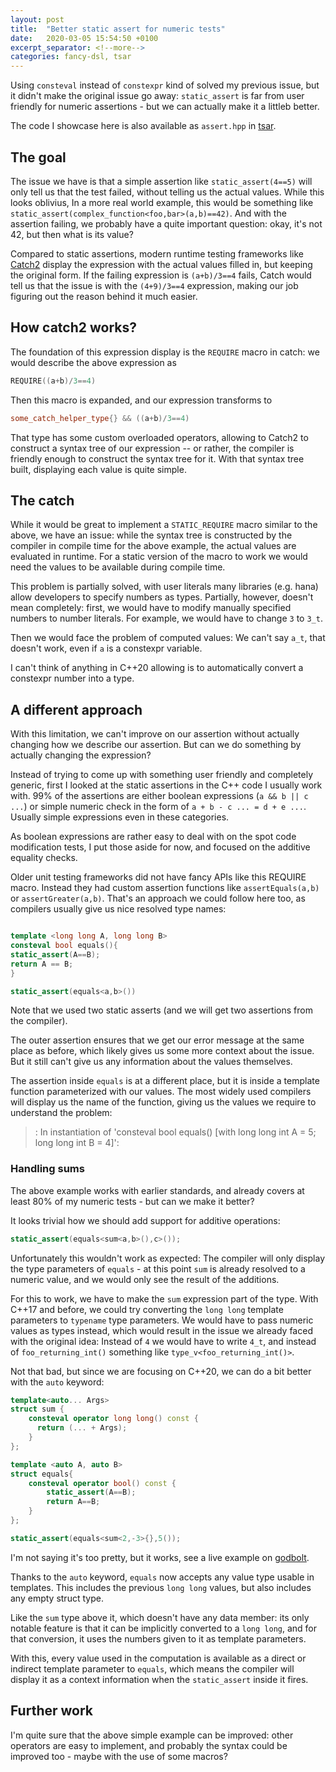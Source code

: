 ```yaml
---
layout: post
title:  "Better static assert for numeric tests"
date:   2020-03-05 15:54:50 +0100
excerpt_separator: <!--more-->
categories: fancy-dsl, tsar
---
```


Using `consteval` instead of `constexpr` kind of solved my previous issue, but it didn't make the original issue go away:
`static_assert` is far from user friendly for numeric assertions - but we can actually make it a littleb better.

The code I showcase here is also available as `assert.hpp` in [tsar][tsar].

<!--more-->

## The goal

The issue we have is that a simple assertion like `static_assert(4==5)` will only tell us that the test failed, without telling us the actual values.
While this looks oblivius, In a more real world example, this would be something like `static_assert(complex_function<foo,bar>(a,b)==42)`.
And with the assertion failing, we probably have a quite important question: okay, it's not 42, but then what is its value?

Compared to static assertions, modern runtime testing frameworks like [Catch2][catch2] display the expression with the actual values filled in, but keeping the original form.
If the failing expression is `(a+b)/3==4` fails, Catch would tell us that the issue is with the `(4+9)/3==4` expression, making our job figuring out the reason behind it much easier.

## How catch2 works?

The foundation of this expression display is the `REQUIRE` macro in catch:
we would describe the above expression as

```cpp
REQUIRE((a+b)/3==4)
```

Then this macro is expanded, and our expression transforms to 

```cpp
some_catch_helper_type{} && ((a+b)/3==4)
```

That type has some custom overloaded operators, allowing to Catch2 to construct a syntax tree of our expression -- or rather, the compiler is friendly enough to construct the syntax tree for it.
With that syntax tree built, displaying each value is quite simple.

## The catch

While it would be great to implement a `STATIC_REQUIRE` macro similar to the above, we have an issue:
while the syntax tree is constructed by the compiler in compile time for the above example, the actual values are evaluated in runtime.
For a static version of the macro to work we would need the values to be available during compile time.

This problem is partially solved, with user literals many libraries (e.g. hana) allow developers to specify numbers as types.
Partially, however, doesn't mean completely:
first, we would have to modify manually specified numbers to number literals.
For example, we would have to change `3` to `3_t`.

Then we would face the problem of computed values:
We can't say `a_t`, that doesn't work, even if `a` is a constexpr variable.

I can't think of anything in C++20 allowing is to automatically convert a constexpr number into a type.

## A different approach

With this limitation, we can't improve on our assertion without actually changing how we describe our assertion.
But can we do something by actually changing the expression?

Instead of trying to come up with something user friendly and completely generic, first I looked at the static assertions in the C++ code I usually work with.
99% of the assertions are either boolean expressions (`a && b || c ...`) or simple numeric check in the form of `a + b - c ... = d + e ...`.
Usually simple expressions even in these categories.

As boolean expressions are rather easy to deal with on the spot code modification tests, I put those aside for now, and focused on the additive equality checks.

Older unit testing frameworks did not have fancy APIs like this REQUIRE macro.
Instead they had custom assertion functions like `assertEquals(a,b)` or `assertGreater(a,b)`.
That's an approach we could follow here too, as compilers usually give us nice resolved type names:

```cpp

template <long long A, long long B>
consteval bool equals(){
static_assert(A==B);
return A == B;
}

static_assert(equals<a,b>())
```

Note that we used two static asserts (and we will get two assertions from the compiler).

The outer assertion ensures that we get our error message at the same place as before, which likely gives us some more context about the issue.
But it still can't give us any information about the values themselves.

The assertion inside `equals` is at a different place, but it is inside a template function parameterized with our values.
The most widely used compilers will display us the name of the function, giving us the values we require to understand the problem:

> <source>: In instantiation of 'consteval bool equals() [with long long int A = 5; long long int B = 4]':

### Handling sums

The above example works with earlier standards, and already covers at least 80% of my numeric tests - but can we make it better?

It looks trivial how we should add support for additive operations:

```cpp
static_assert(equals<sum<a,b>(),c>());
```

Unfortunately this wouldn't work as expected:
The compiler will only display the type parameters of `equals` - at this point `sum` is already resolved to a numeric value, and we would only see the result of the additions.

For this to work, we have to make the `sum` expression part of the type.
With C++17 and before, we could try converting the `long long` template parameters to `typename` type parameters.
We would have to pass numeric values as types instead, which would result in the issue we already faced with the original idea:
Instead of `4` we would have to write `4_t`, and instead of `foo_returning_int()` something like `type_v<foo_returning_int()>`.

Not that bad, but since we are focusing on C++20, we can do a bit better with the `auto` keyword:

```cpp
template<auto... Args>
struct sum {
    consteval operator long long() const {
      return (... + Args);
    }
};

template <auto A, auto B>
struct equals{
    consteval operator bool() const {
        static_assert(A==B);
        return A==B;
    }
};

static_assert(equals<sum<2,-3>{},5());
```

I'm not saying it's too pretty, but it works, see a live example on [godbolt][godbolt].

Thanks to the `auto` keyword, `equals` now accepts any value type usable in templates.
This includes the previous `long long` values, but also includes any empty struct type.

Like the `sum` type above it, which doesn't have any data member:
its only notable feature is that it can be implicitly converted to a `long long`, and for that conversion, it uses the numbers given to it as template parameters.

With this, every value used in the computation is available as a direct or indirect template parameter to `equals`, which means the compiler will display it as a context information when the `static_assert` inside it fires.

## Further work

I'm quite sure that the above simple example can be improved: 
other operators are easy to implement, and probably the syntax could be improved too - maybe with the use of some macros?

[catch2]: https://godbolt.org/z/Ge5Bax
[godbolt]: https://godbolt.org/z/Unjkmd
[tsar]: https://github.com/dutow/tsar
